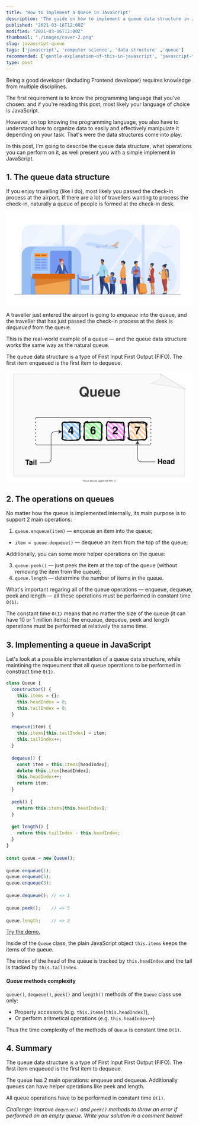 ```yaml
---
title: 'How to Implement a Queue in JavaScript'
description: 'The guide on how to implement a queue data structure in JavaScript.'
published: "2021-03-16T12:00Z"
modified: "2021-03-16T12:00Z"
thumbnail: "./images/cover-2.png"
slug: javascript-queue
tags: ['javascript', 'computer science', 'data structure' ,'queue']
recommended: ['gentle-explanation-of-this-in-javascript', 'javascript-this-interview-questions']
type: post
---
```


Being a good developer (including Frontend developer) requires knowledge from multiple disciplines.  

The first requirement is to know the programming language that you've chosen: and if you're reading this post,
most likely your language of choice is JavaScript.  

However, on top knowing the programming language, you also have to understand how to organize data to 
easily and effectively manipulate it depending on your task. That's were the data structures come into play.  

In this post, I'm going to describe the queue data structure, what operations you can perform on it, as well present you with a simple implement in JavaScript.  

## 1. The queue data structure

If you enjoy travelling (like I do), most likely you passed the check-in process at the airport. If there are a lot of travellers wanting to process the check-in, naturally a queue of people is formed at the check-in desk.  

![Airport Check-In Queue](./images/airport-queue.jpg)

A traveller just entered the airport is going to *enqueue* into the queue, and the traveller that has just passed the check-in process at the desk is *dequeued* from the queue.  

This is the real-world example of a queue &mdash; and the queue data structure works the same way as the natural queue.  

The queue data structure is a type of First Input First Output (FIFO). The first item enqueued is the first item to dequeue.  

![Queue Data Structure](./images/queue-10.svg)

## 2. The operations on queues

No matter how the queue is implemented internally, its main purpose is to support 2 main operations:

1. `queue.enqueue(item)` &mdash; enqueue an item into the queue;
* `item = queue.dequeue()` &mdash; dequeue an item from the top of the queue;

Additionally, you can some more helper operations on the queue:

3. `queue.peek()` &mdash; just peek the item at the top of the queue (without removing the item from the queue);
4. `queue.length` &mdash; determine the number of items in the queue.

What's important regaring all of the queue operations &mdash; enqueue, dequeue, peek and length &mdash; all these operations must be performed in constant time `O(1)`. 

The constant time `O(1)` means that no matter the size of the queue (it can have 10 or 1 million items): the enqueue, dequeue, peek and length operations must be performed at relatively the same time.  

## 3. Implementing a queue in JavaScript

Let's look at a possible implementation of a queue data structure, while maintining the requeument that all queue operations to be performed in constract time `O(1)`.  

```javascript
class Queue {
  constructor() {
    this.items = {};
    this.headIndex = 0;
    this.tailIndex = 0;
  }

  enqueue(item) {
    this.items[this.tailIndex] = item;
    this.tailIndex++;
  }

  dequeue() {
    const item = this.items[headIndex];
    delete this.item[headIndex];
    this.headIndex++;
    return item;
  }

  peek() {
    return this.items[this.headIndex];
  }

  get length() {
    return this.tailIndex - this.headIndex;
  }
}

const queue = new Queue();

queue.enqueue(1);
queue.enqueue(5);
queue.enqueue(3);

queue.dequeue(); // => 1

queue.peek();    // => 5

queue.length;    // => 2
```

[Try the demo.]()

Inside of the `Queue` class, the plain JavaScript object `this.items` keeps the items of the queue.  

The index of the head of the queue is tracked by `this.headIndex` and the tail is tracked by `this.tailIndex`.  

#### *Queue* methods complexity

`queue()`, `dequeue()`, `peek()` and `length()` methods of the `Queue` class use only:

* Property accessors (e.g. `this.items[this.headIndex]`),
* Or perform aritmetical operations (e.g. `this.headIndex++`)

Thus the time complexity of the methods of `Queue` is constant time `O(1)`.  

## 4. Summary

The queue data structure is a type of First Input First Output (FIFO). The first item enqueued is the first item to dequeue.  

The queue has 2 main operations: enqueue and dequeue. Additionally queues can have helper operations like peek and length.  

All queue operations have to be performed in constant time `O(1)`.  

*Challenge: improve `dequeue()` and `peek()` methods to throw an error if performed on an empty queue. Write your solution in a comment below!*